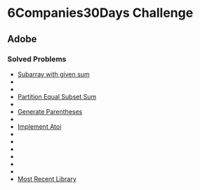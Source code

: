 # 6Companies30Days Challenge
## Adobe

### Solved Problems
- [Subarray with given sum](./subarray-with-given-sum.md)
- []()
- []()
- [Partition Equal Subset Sum](./subset-sum-problem.md)
- []()
- [Generate Parentheses](./generate-parentheses.md)
- []()
- [Implement Atoi](./implement-atoi.md)
- []()
- []()
- []()
- []()
- []()
- []()
- [Most Recent Library](./most-recent-library.md)